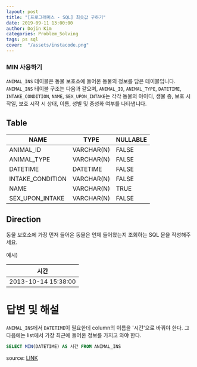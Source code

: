 ```yaml
---
layout: post
title: "[프로그래머스 - SQL] 최솟값 구하기"
date: 2019-09-11 13:00:00
author: Dojin Kim
categories: Problem_Solving
tags: ps sql
cover:  "/assets/instacode.png"
---
```

### MIN 사용하기

`ANIMAL_INS` 테이블은 동물 보호소에 들어온 동물의 정보를 담은 테이블입니다. `ANIMAL_INS` 테이블 구조는 다음과 같으며, `ANIMAL_ID`, `ANIMAL_TYPE`, `DATETIME`, `INTAKE_CONDITION`, `NAME`, `SEX_UPON_INTAKE`는 각각 동물의 아이디, 생물 종, 보호 시작일, 보호 시작 시 상태, 이름, 성별 및 중성화 여부를 나타냅니다.

## Table

| NAME             | TYPE       | NULLABLE |
|------------------|------------|----------|
| ANIMAL_ID        | VARCHAR(N) | FALSE    |
| ANIMAL_TYPE      | VARCHAR(N) | FALSE    |
| DATETIME         | DATETIME   | FALSE    |
| INTAKE_CONDITION | VARCHAR(N) | FALSE    |
| NAME             | VARCHAR(N) | TRUE     |
| SEX_UPON_INTAKE  | VARCHAR(N) | FALSE    |


## Direction

동물 보호소에 가장 먼저 들어온 동물은 언제 들어왔는지 조회하는 SQL 문을 작성해주세요.

예시)

| 시간                   |
|-----------------------|
| 2013-10-14 15:38:00   |  
      

# 답변 및 해설
`ANIMAL_INS`에서 `DATETIME`이 필요한데 column의 이름을 '시간'으로 바꿔야 한다. 그 다음에는 list에서 가장 최근에 들어온 정보를 가지고 와야 한다. 


```SQL
SELECT MIN(DATETIME) AS 시간 FROM ANIMAL_INS
```


<bold> source: <a href="https://programmers.co.kr/learn/courses/30/lessons/59038"> LINK </a></bold>
